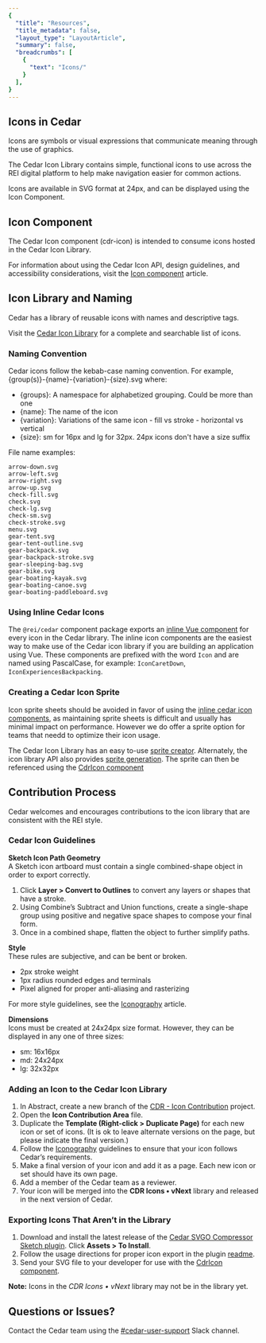 ```yaml
---
{
  "title": "Resources",
  "title_metadata": false,
  "layout_type": "LayoutArticle",
  "summary": false,
  "breadcrumbs": [
    {
      "text": "Icons/"
    }
  ],
}
---
```


<cdr-doc-table-of-contents-shell>

## Icons in Cedar

Icons are symbols or visual expressions that communicate meaning through the use of graphics.

The Cedar Icon Library contains simple, functional icons to use across the REI digital platform to help make navigation easier for common actions.

Icons are available in SVG format at 24px, and can be displayed using the Icon Component.

## Icon Component

The Cedar Icon component (cdr-icon) is intended to consume icons hosted in the Cedar Icon Library.

For information about using the Cedar Icon API, design guidelines, and accessibility considerations, visit the [Icon component](../../components/icon/) article.

## Icon Library and Naming
Cedar has a library of reusable icons with names and descriptive tags.

Visit the [Cedar Icon Library](https://rei.github.io/cedar-icons/#/) for a complete and searchable list of icons.

### Naming Convention

Cedar icons follow the kebab-case naming convention. For example, {group(s)}-{name}-{variation}-{size}.svg where:

- {groups}: A namespace for alphabetized grouping. Could be more than one
- {name}: The name of the icon
- {variation}: Variations of the same icon - fill vs stroke - horizontal vs vertical
- {size}: sm for 16px and lg for 32px. 24px icons don't have a size suffix

File name examples:

`arrow-down.svg`<br>
`arrow-left.svg`<br>
`arrow-right.svg`<br>
`arrow-up.svg`<br>
`check-fill.svg`<br>
`check.svg`<br>
`check-lg.svg`<br>
`check-sm.svg`<br>
`check-stroke.svg`<br>
`menu.svg`<br>
`gear-tent.svg`<br>
`gear-tent-outline.svg`<br>
`gear-backpack.svg`<br>
`gear-backpack-stroke.svg`<br>
`gear-sleeping-bag.svg`<br>
`gear-bike.svg`<br>
`gear-boating-kayak.svg`<br>
`gear-boating-canoe.svg`<br>
`gear-boating-paddleboard.svg`

### Using Inline Cedar Icons

The `@rei/cedar` component package exports an [inline Vue component](https://rei.github.io/rei-cedar-docs/components/icon/#inline-icon-components) for every icon in the Cedar library. The inline icon components are the easiest way to make use of the Cedar icon library if you are building an application using Vue. These components are prefixed with the word `Icon` and are named using PascalCase, for example: `IconCaretDown`, `IconExperiencesBackpacking`.

### Creating a Cedar Icon Sprite

Icon sprite sheets should be avoided in favor of using the [inline cedar icon components](#using-inline-cedar-icons), as maintaining sprite sheets is difficult and usually has minimal impact on performance. However we do offer a sprite option for teams that needd to optimize their icon usage.

The Cedar Icon Library has an easy to-use [sprite creator](https://rei.github.io/cedar-icons/#/sprite). Alternately, the icon library API also provides [sprite generation](https://github.com/rei/cedar-icons#creating-a-custom-sprite). The sprite can then be referenced using the [CdrIcon component](https://rei.github.io/rei-cedar-docs/components/icon/#svg-sprite)

## Contribution Process

Cedar welcomes and encourages contributions to the icon library that are consistent with the REI style.

### Cedar Icon Guidelines

**Sketch Icon Path Geometry**  
A Sketch icon artboard must contain a single combined-shape object in order to export correctly.

1. Click **Layer > Convert to Outlines** to convert any layers or shapes that have a stroke.
2. Using Combine’s Subtract and Union functions, create a single-shape group using positive and negative space shapes to compose your final form.
3. Once in a combined shape, flatten the object to further simplify paths.

**Style**  
These rules are subjective, and can be bent or broken.

- 2px stroke weight
- 1px radius rounded edges and terminals
- Pixel aligned for proper anti-aliasing and rasterizing

For more style guidelines, see the [Iconography](../../icons/iconography/) article.

**Dimensions**  
Icons must be created at 24x24px size format. However, they can be displayed in any one of three sizes:

- sm: 16x16px
- md: 24x24px
- lg: 32x32px

### Adding an Icon to the Cedar Icon Library

1. In Abstract, create a new branch of the [CDR - Icon Contribution](https://share.goabstract.com/99335c38-51ee-41c8-8454-38c2a70c4c7f) project.
2. Open the **Icon Contribution Area** file.
3. Duplicate the **Template (Right-click > Duplicate Page)** for each new icon or set of icons. (It is ok to leave alternate versions on the page, but please indicate the final version.)
4. Follow the [Iconography](../../icons/iconography/) guidelines to ensure that your icon follows Cedar’s requirements.
5. Make a final version of your icon and add it as a page. Each new icon or set should have its own page.
6. Add a member of the Cedar team as a reviewer.
7. Your icon will be merged into the **CDR Icons • vNext** library and released in the next version of Cedar.

### Exporting Icons That Aren’t in the Library

1. Download and install the latest release of the [Cedar SVGO Compressor Sketch plugin](https://github.com/rei/rei-cedar-sketch-svgo-compressor/releases/latest). Click **Assets > To Install**.
2. Follow the usage directions for proper icon export in the plugin [readme](https://github.com/rei/rei-cedar-sketch-svgo-compressor#cedar-svgo-compressor).
3. Send your SVG file to your developer for use with the [CdrIcon component](../../components/icon/).

**Note:** Icons in the _CDR Icons • vNext_ library may not be in the library yet.

## Questions or Issues?

Contact the Cedar team using the [#cedar-user-support](https://rei.slack.com/messages/CA58YCGN4) Slack channel.

</cdr-doc-table-of-contents-shell>
